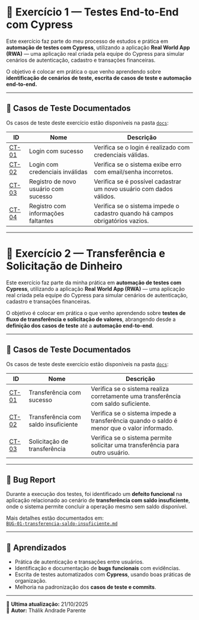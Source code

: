 # 🧩 Exercício 1 — Testes End-to-End com Cypress

Este exercício faz parte do meu processo de estudos e prática em **automação de testes com Cypress**, utilizando a aplicação **Real World App (RWA)** — uma aplicação real criada pela equipe do Cypress para simular cenários de autenticação, cadastro e transações financeiras.

O objetivo é colocar em prática o que venho aprendendo sobre **identificação de cenários de teste, escrita de casos de teste e automação end-to-end.**

---

## 🧾 Casos de Teste Documentados

Os casos de teste deste exercício estão disponíveis na pasta [`docs`](./Exercicio1/docs):

| ID | Nome | Descrição |
|------|-------|------------|
| [CT-01](./docs/ct-01_login_valido.md) | Login com sucesso | Verifica se o login é realizado com credenciais válidas. |
| [CT-02](./docs/ct-02_login_invalido.md) | Login com credenciais inválidas | Verifica se o sistema exibe erro com email/senha incorretos. |
| [CT-03](./docs/ct-03_cadastro_valido.md) | Registro de novo usuário com sucesso | Verifica se é possível cadastrar um novo usuário com dados válidos. |
| [CT-04](./docs/ct-04_cadastro_incompleto.md) | Registro com informações faltantes | Verifica se o sistema impede o cadastro quando há campos obrigatórios vazios. |

---


# 🧩 Exercício 2 — Transferência e Solicitação de Dinheiro

Este exercício faz parte da minha prática em **automação de testes com Cypress**, utilizando a aplicação **Real World App (RWA)** — uma aplicação real criada pela equipe do Cypress para simular cenários de autenticação, cadastro e transações financeiras.

O objetivo é colocar em prática o que venho aprendendo sobre **testes de fluxo de transferência e solicitação de valores**, abrangendo desde a **definição dos casos de teste** até a **automação end-to-end**.

---

## 🧾 Casos de Teste Documentados

Os casos de teste deste exercício estão disponíveis na pasta [`docs`](./Exercicio2/docs):

| ID | Nome | Descrição |
|------|-------|------------|
| [CT-01](./docs/ct-01_transferencia_valida.md) | Transferência com sucesso | Verifica se o sistema realiza corretamente uma transferência com saldo suficiente. |
| [CT-02](./docs/ct-02_transferencia_saldo_insuficiente.md) | Transferência com saldo insuficiente | Verifica se o sistema impede a transferência quando o saldo é menor que o valor informado. |
| [CT-03](./docs/ct-03_solicitacao_transferencia.md) | Solicitação de transferência | Verifica se o sistema permite solicitar uma transferência para outro usuário. |

---

## 🐞 Bug Report

Durante a execução dos testes, foi identificado um **defeito funcional** na aplicação relacionado ao cenário de **transferência com saldo insuficiente**, onde o sistema permite concluir a operação mesmo sem saldo disponível.

Mais detalhes estão documentados em:  
[`BUG-01-transferencia-saldo-insuficiente.md`](./docs/bug-reports/BUG-01-transferencia-saldo-insuficiente.md)

---

## 🧠 Aprendizados

- Prática de autenticação e transações entre usuários.  
- Identificação e documentação de **bugs funcionais** com evidências.  
- Escrita de testes automatizados com **Cypress**, usando boas práticas de organização.  
- Melhoria na padronização dos **casos de teste e commits**.  

---

📅 **Ultima atualização:** 21/10/2025  
👤 **Autor:** Thálik Andrade Parente